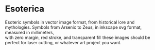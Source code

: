 # Esoterica
Esoteric symbols in vector image format, from historical lore and mythologies.
Symbols from Arsenic to Zeus, in inkscape svg format, measured in millimeters,    
with zero margin, red stroke, and transparent fill these images should be perfect 
for laser cutting, or whatever art project you want.
